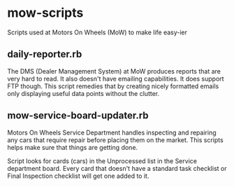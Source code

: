 # mow-scripts
Scripts used at Motors On Wheels (MoW) to make life easy-ier

## daily-reporter.rb

The DMS (Dealer Management System) at MoW produces reports that are very hard to read. It also doesn't have emailing capabilities. It does support FTP though. This script remedies that by creating nicely formatted emails only displaying useful data points without the clutter.

## mow-service-board-updater.rb

Motors On Wheels Service Department handles inspecting and repairing any cars that require repair before placing them on the market. This scripts helps make sure that things are getting done.

Script looks for cards (cars) in the Unprocessed list in the Service department board. Every card that doesn't have a standard task checklist or Final Inspection checklist will get one added to it.
